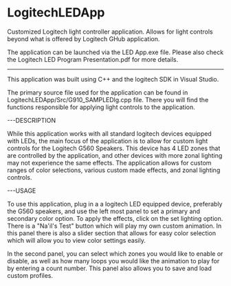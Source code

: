 # LogitechLEDApp

Customized Logitech light controller application. Allows for light controls beyond what is offered by Logitech GHub application.


The application can be launched via the LED App.exe file. Please also check the Logitech LED Program Presentation.pdf for more details.

----------------------------------------
This application was built using C++ and the logitech SDK in Visual Studio. 


The primary source file used for the application can be found in LogitechLEDApp/Src/G910_SAMPLEDlg.cpp file. There you will find the functions responsible for applying light controls to the application.



---DESCRIPTION

While this application works with all standard logitech devices equipped with LEDs, the main focus of the application is to allow for custom light controls for the Logitech G560 Speakers. 
This device has 4 LED zones that are controlled by the application, and other devices with more zonal lighting may not experience the same effects.
The application allows for custom ranges of color selections, various custom made effects, and zonal lighting controls. 


---USAGE

To use this application, plug in a a logitech LED equipped device, preferably the G560 speakers, and use the left most panel to set a primary and secondary color option. 
To apply the effects, click on the set lighting option.
There is a "Na'il's Test" button which will play my own custom animation.
In this panel there is also a slider section that allows for easy color selection which will allow you to view color settings easily.  

In the second panel, you can select which zones you would like to enable or disable, as well as how many loops you would like the animation to play for by entering a count number. This panel also allows you to save and load custom profiles.

